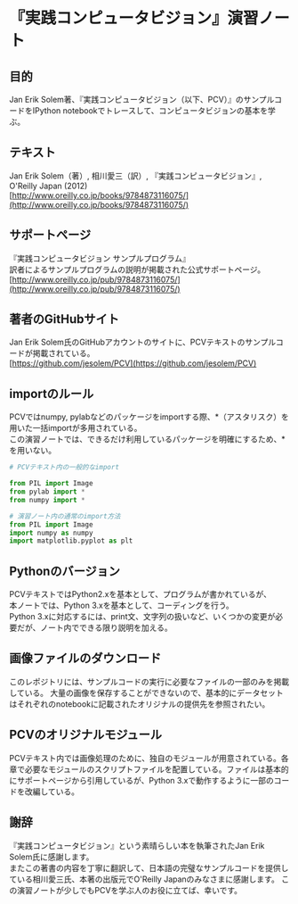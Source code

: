 # 『実践コンピュータビジョン』演習ノート

## 目的
Jan Erik Solem著、『実践コンピュータビジョン（以下、PCV）』のサンプルコードをIPython notebookでトレースして、コンピュータビジョンの基本を学ぶ。

## テキスト
Jan Erik Solem（著）, 相川愛三（訳）, 『実践コンピュータビジョン』, O'Reilly Japan (2012)  
[http://www.oreilly.co.jp/books/9784873116075/](http://www.oreilly.co.jp/books/9784873116075/)

## サポートページ
『実践コンピュータビジョン サンプルプログラム』<br>
訳者によるサンプルプログラムの説明が掲載された公式サポートページ。<br>
[http://www.oreilly.co.jp/pub/9784873116075/](http://www.oreilly.co.jp/pub/9784873116075/)  

## 著者のGitHubサイト
Jan Erik Solem氏のGitHubアカウントのサイトに、PCVテキストのサンプルコードが掲載されている。<br>
[https://github.com/jesolem/PCV](https://github.com/jesolem/PCV)

## importのルール 
PCVではnumpy, pylabなどのパッケージをimportする際、\*（アスタリスク）を用いた一括importが多用されている。  
この演習ノートでは、できるだけ利用しているパッケージを明確にするため、\*を用いない。

```python
# PCVテキスト内の一般的なimport

from PIL import Image
from pylab import *
from numpy import *

# 演習ノート内の通常のimport方法
from PIL import Image
import numpy as numpy
import matplotlib.pyplot as plt
```

## Pythonのバージョン
PCVテキストではPython2.xを基本として、プログラムが書かれているが、  
本ノートでは、Python 3.xを基本として、コーディングを行う。  
Python 3.xに対応するには、print文、文字列の扱いなど、いくつかの変更が必要だが、ノート内でできる限り説明を加える。

## 画像ファイルのダウンロード
このレポジトリには、サンプルコードの実行に必要なファイルの一部のみを掲載している。
大量の画像を保存することができないので、基本的にデータセットはそれぞれのnotebookに記載されたオリジナルの提供先を参照されたい。

## PCVのオリジナルモジュール
PCVテキスト内では画像処理のために、独自のモジュールが用意されている。各章で必要なモジュールのスクリプトファイルを配置している。ファイルは基本的にサポートページから引用しているが、Python 3.xで動作するように一部のコードを改編している。

## 謝辞
『実践コンピュータビジョン』という素晴らしい本を執筆されたJan Erik Solem氏に感謝します。<br>
またこの著書の内容を丁寧に翻訳して、日本語の完璧なサンプルコードを提供している相川愛三氏、本著の出版元でO'Reilly Japanのみなさまに感謝します。
この演習ノートが少しでもPCVを学ぶ人のお役に立てば、幸いです。

